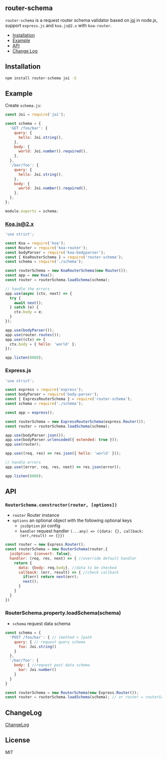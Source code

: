 router-schema
---
`router-schema` is a request router schema validator based on [joi](https://github.com/hapijs/joi) in node.js, support `express.js` and `koa.js@2.x` with `koa-router`.

+ [Installation](#installation)
+ [Example](#example)
+ [API](#api)
+ [Change Log](#change-log)

## Installation

```bash
npm install router-schema joi -S
```

## Example

Create `schema.js`:

```js
const Joi = require('joi');

const schema = {
  'GET /foo/bar': {
    query: {
      hello: Joi.string(),
    },
    body: {
      world: Joi.number().required(),
    },
  },
  '/bar/foo': {
    query: {
      hello: Joi.string(),
    },
    body: {
      world: Joi.number().required(),
    },
  },
};

module.exports = schema;

```

### Koa.js@2.x

```js
'use strict';

const Koa = require('koa');
const Router = require('koa-router');
const bodyParser = require('koa-bodyparser');
const { KoaRouterSchema } = require('router-schema');
const schema = require('./schema');

const routerSchema = new KoaRouterSchema(new Router());
const app = new Koa();
const router = routerSchema.loadSchema(schema);

// handle the errors
app.use(async (ctx, next) => {
  try {
    await next();
  } catch (e) {
    ctx.body = e;
  }
});

app.use(bodyParser());
app.use(router.routes());
app.use((ctx) => {
  ctx.body = { hello: 'world' };
});

app.listen(8080);

```

### Express.js

```js
'use strict';

const express = require('express');
const bodyParser = require('body-parser');
const { ExpressRouterSchema } = require('router-schema');
const schema = require('./schema');

const app = express();

const routerSchema = new ExpressRouterSchema(express.Router());
const router = routerSchema.loadSchema(schema);

app.use(bodyParser.json());
app.use(bodyParser.urlencoded({ extended: true }));
app.use(router);

app.use((req, res) => res.json({ hello: 'world' }));

// handle errors
app.use((error, req, res, next) => res.json(error));

app.listen(8080);

```

## API

### `RouterSchema.constructor(router, [options])`
- `router` Router instance
- `options` an optional object with the following optional keys
  - `joiOption` joi config
  - `handler` request handler `(...any) => ({data: {}, callback: (err,result) => {}})`

```js
const router = new Express.Router();
const routerSchema = new RouterSchema(router,{
  joiOption: {convert: false},
  handler: (req, res, next) => { //override default handler
    return {
      data: {body: req.body}, //data to be checked
      callback: (err, result) => { //check callback
        if(err) return next(err);
        next();
      }
    }
  }
})
```

### RouterSchema.property.loadSchema(schema)
- `schema` request data schema

```js
const schema = {
  'POST /foo/bar': { // [method + ]path
    query: { // request query schema
      foo: Joi.string()
    }
  },
  '/bar/foo': {
    body: { //request post data schema
      bar: Joi.number()
    }
  }
}

const routerSchema = new RouterSchema(new Express.Router());
const router = routerSchema.loadSchema(schema); // or router = routerSchema.router;

```


## ChangeLog

[ChangeLog](https://github.com/leaves4j/router-schema/blob/master/CHANGELOG.md)

## License

MIT